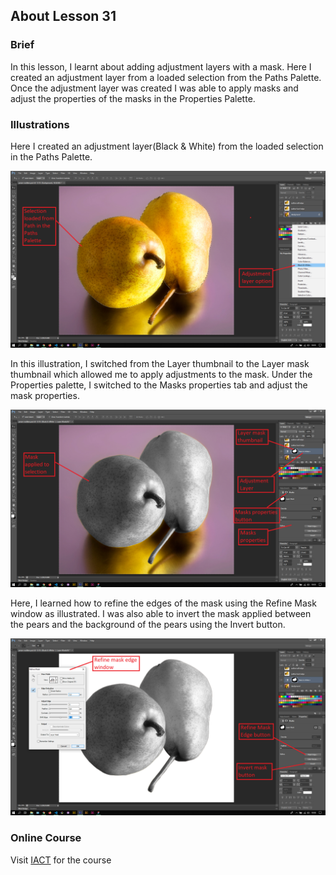 ## About Lesson 31

### Brief
In this lesson, I learnt about adding adjustment layers with a mask. Here I created an adjustment layer from a loaded selection from the Paths Palette. Once the adjustment layer was created I was able to apply masks and adjust the properties of the masks in the Properties Palette.

### Illustrations
Here I created an adjustment layer(Black & White) from the loaded selection in the Paths Palette.

![Illustration Example](../assets/images/illustration47.png)

In this illustration, I switched from the Layer thumbnail to the Layer mask thumbnail which allowed me to apply adjustments to the mask. Under the Properties palette, I switched to the Masks properties tab and adjust the mask properties.

![Illustration Example](../assets/images/illustration48.png)

Here, I learned how to refine the edges of the mask using the Refine Mask window as illustrated. I was also able to invert the mask applied between the pears and the background of the pears using the Invert button.

![Illustration Example](../assets/images/illustration49.png)

### Online Course
Visit [IACT](https://iact.ie) for the course